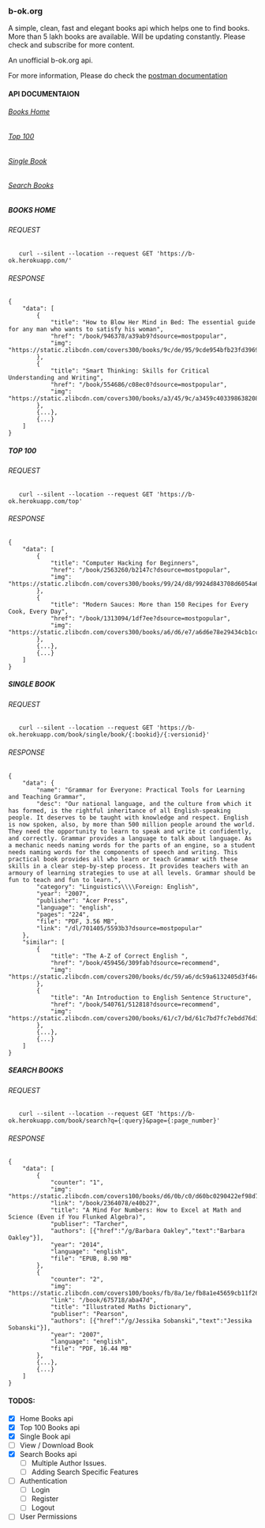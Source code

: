 ### b-ok.org

A simple, clean, fast and elegant books api which helps one to find books. More than 5 lakh books are available. Will be updating constantly. Please check and subscribe for more content.

An unofficial b-ok.org api.

For more information, Please do check the [postman documentation]()

#### API DOCUMENTAION
###### [Books Home](https://github.com/moaj257/b-ok.org#books-home-1)
###### [Top 100](https://github.com/moaj257/b-ok.org#top-100-1)
###### [Single Book](https://github.com/moaj257/b-ok.org#single-book-1)
###### [Search Books](https://github.com/moaj257/b-ok.org#search-books-1)

##### BOOKS HOME

###### REQUEST
```
   curl --silent --location --request GET 'https://b-ok.herokuapp.com/'
```
###### RESPONSE
```
{
    "data": [
        {
            "title": "How to Blow Her Mind in Bed: The essential guide for any man who wants to satisfy his woman",
            "href": "/book/946378/a39ab9?dsource=mostpopular",
            "img": "https://static.zlibcdn.com/covers300/books/9c/de/95/9cde954bfb23fd3969b30fb0a0441b09.jpg"
        },
        {
            "title": "Smart Thinking: Skills for Critical Understanding and Writing",
            "href": "/book/554686/c08ec0?dsource=mostpopular",
            "img": "https://static.zlibcdn.com/covers300/books/a3/45/9c/a3459c403398638208308d220747d6c5.jpg"
        },
        {...},
        {...}
    ]
}
```

##### TOP 100

###### REQUEST
```
   curl --silent --location --request GET 'https://b-ok.herokuapp.com/top'
```
###### RESPONSE
```
{
    "data": [
        {
            "title": "Computer Hacking for Beginners",
            "href": "/book/2563260/b2147c?dsource=mostpopular",
            "img": "https://static.zlibcdn.com/covers300/books/99/24/d8/9924d843708d6054a63556e229579975.jpg"
        },
        {
            "title": "Modern Sauces: More than 150 Recipes for Every Cook, Every Day",
            "href": "/book/1313094/1df7ee?dsource=mostpopular",
            "img": "https://static.zlibcdn.com/covers300/books/a6/d6/e7/a6d6e78e29434cb1cc2c40d7adb998b6.jpg"
        },
        {...},
        {...}
    ]
}
```

##### SINGLE BOOK

###### REQUEST
```
   curl --silent --location --request GET 'https://b-ok.herokuapp.com/book/single/book/{:bookid}/{:versionid}'
```
###### RESPONSE
```
{
    "data": {
        "name": "Grammar for Everyone: Practical Tools for Learning and Teaching Grammar",
        "desc": "Our national language, and the culture from which it has formed, is the rightful inheritance of all English-speaking people. It deserves to be taught with knowledge and respect. English is now spoken, also, by more than 500 million people around the world. They need the opportunity to learn to speak and write it confidently, and correctly. Grammar provides a language to talk about language. As a mechanic needs naming words for the parts of an engine, so a student needs naming words for the components of speech and writing. This practical book provides all who learn or teach Grammar with these skills in a clear step-by-step process. It provides teachers with an armoury of learning strategies to use at all levels. Grammar should be fun to teach and fun to learn.",
        "category": "Linguistics\\\\Foreign: English",
        "year": "2007",
        "publisher": "Acer Press",
        "language": "english",
        "pages": "224",
        "file": "PDF, 3.56 MB",
        "link": "/dl/701405/5593b3?dsource=mostpopular"
    },
    "similar": [
        {
            "title": "The A-Z of Correct English ",
            "href": "/book/459456/309fab?dsource=recommend",
            "img": "https://static.zlibcdn.com/covers200/books/dc/59/a6/dc59a6132405d3f46c4dd23b5da8ce06.jpg"
        },
        {
            "title": "An Introduction to English Sentence Structure",
            "href": "/book/540761/512818?dsource=recommend",
            "img": "https://static.zlibcdn.com/covers200/books/61/c7/bd/61c7bd7fc7ebdd76d30199585e208aba.jpg"
        },
        {...},
        {...}
    ]
}
```

##### SEARCH BOOKS

###### REQUEST
```
   curl --silent --location --request GET 'https://b-ok.herokuapp.com/book/search?q={:query}&page={:page_number}'
```
###### RESPONSE
```
{
    "data": [
        {
            "counter": "1",
            "img": "https://static.zlibcdn.com/covers100/books/d6/0b/c0/d60bc0290422ef98d7bcf78d7edee0da.jpg",
            "link": "/book/2364078/e40b27",
            "title": "A Mind For Numbers: How to Excel at Math and Science (Even if You Flunked Algebra)",
            "publiser": "Tarcher",
            "authors": [{"href":"/g/Barbara Oakley","text":"Barbara Oakley"}],
            "year": "2014",
            "language": "english",
            "file": "EPUB, 8.90 MB"
        },
        {
            "counter": "2",
            "img": "https://static.zlibcdn.com/covers100/books/fb/8a/1e/fb8a1e45659cb11f26690d8de4cdfebf.jpg",
            "link": "/book/675718/aba47d",
            "title": "Illustrated Maths Dictionary",
            "publiser": "Pearson",
            "authors": [{"href":"/g/Jessika Sobanski","text":"Jessika Sobanski"}],
            "year": "2007",
            "language": "english",
            "file": "PDF, 16.44 MB"
        },
        {...},
        {...}
    ]
}
```

#### TODOS:
  - [x] Home Books api
  - [x] Top 100 Books api
  - [x] Single Book api
  - [ ] View / Download Book
  - [x] Search Books api
     - [ ] Multiple Author Issues.
     - [ ] Adding Search Specific Features
  - [ ] Authentication
     - [ ] Login
     - [ ] Register
     - [ ] Logout
  - [ ] User Permissions